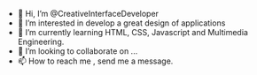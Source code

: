 - 👋 Hi, I’m @CreativeInterfaceDeveloper
- 👀 I’m interested in develop a great design of applications 
- 🌱 I’m currently learning HTML, CSS, Javascript and Multimedia Engineering. 
- 💞️ I’m looking to collaborate on ...
- 📫 How to reach me , send me a message.
